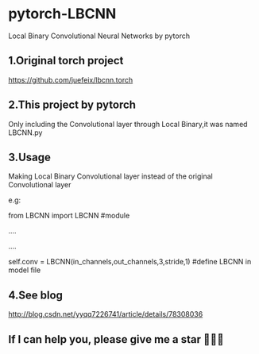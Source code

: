 # pytorch-LBCNN
Local Binary Convolutional Neural Networks by pytorch

## 1.Original torch project

https://github.com/juefeix/lbcnn.torch

## 2.This project by pytorch

Only including the Convolutional layer through Local Binary,it was named LBCNN.py

## 3.Usage

Making Local Binary Convolutional layer instead of the original Convolutional layer

e.g:

from LBCNN import LBCNN #module

....

....

self.conv = LBCNN(in_channels,out_channels,3,stride,1) #define LBCNN in model file

## 4.See blog

http://blog.csdn.net/yyqq7226741/article/details/78308036
## If I can help you, please give me a star :star2::star2::star2:
